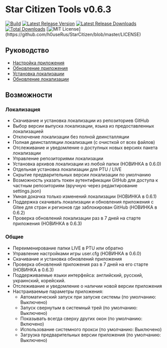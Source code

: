 # Star Citizen Tools v0.6.3
[![Build](https://github.com/h0useRus/StarCitizen/actions/workflows/build.yml/badge.svg?branch=master&event=push)](https://github.com/h0useRus/StarCitizen/actions/workflows/build.yml)
[![Latest Release Version](https://img.shields.io/github/release/h0useRus/StarCitizen?sort=date)](https://github.com/h0useRus/StarCitizen/releases/latest)
[![Latest Release Downloads](https://img.shields.io/github/downloads/h0useRus/StarCitizen/latest/total)](https://github.com/h0useRus/StarCitizen/releases/latest)
[![Total Downloads](https://img.shields.io/github/downloads/h0useRus/StarCitizen/total.svg)](https://github.com/h0useRus/StarCitizen/releases)
[![MIT License](https://img.shields.io/apm/l/atomic-design-ui.svg?)](https://github.com/h0useRus/StarCitizen/blob/master/LICENSE)

## Руководство

- [Настройка приложения](guide/SETUP_APPLICATION.md)
- [Обновление приложения](guide/UPDATE_APPLICATION.md)
- [Установка локализации](guide/INSTALL_LOCALIZATION.md)
- [Обновление локализации](guide/UPDATE_LOCALIZATION.md)

## Возможности 

### Локализация

- Скачивание и установка локализации из репозиториев GitHub
- Выбор версии выпуска локализации, языка из предоставленных локализацией
- Отключение локализации без полной деинсталляции
- Полная деинсталляции локализация (с очисткой от всех файлов)
- Отслеживание и уведомление о доступных новых версиях пакета локализации
- Управление репозиториями локализации
- Установка архивов локализации из любой папки (НОВИНКА в 0.6.0)
- Отдельная установка локализации для PTU / LIVE
- Скрытие предварительных версии локализации по умолчанию
- Возможность указать токен аутентификации GitHub для доступа к частным репозиториям (вручную через редактирование settings.json) 
- Умная докачка только изменений локализации (НОВИНКА в 0.6.1)
- Поддержка скачивать локализации и обновления приложения с Gitee для стран и регионов где заблокирован GitHub (НОВИНКА в 0.6.2)
- Проверка обновлений локализации раз в 7 дней на старте приложения (НОВИНКА в 0.6.3) 

### Общие

- Переименирование папки LIVE в PTU или обратно
- Управление настройками игры user.cfg (НОВИНКА в 0.6.0)
- Скачивание и установка обновлений приложения
- Проверка обновлений приложения раз в 7 дней на его старте (НОВИНКА в 0.6.3) 
- Поддерживаемые языки интерфейса: английский, русский, украинский, корейский.
- Отслеживание и уведомление о наличии новой версии приложения
- Настраиваемые параметры приложения:
     - Автоматический запуск при запуске системы (по умолчанию: Выключено)
     - Запуск свернутым в системный трей (по умолчанию: Выключено)
     - Показывать всегда сверху других окон (по умолчанию: Включено)
     - Использование системного прокси (по умолчанию: Выключено)
     - Загрузка предварительных версии приложения (по умолчанию: Выключено) 
